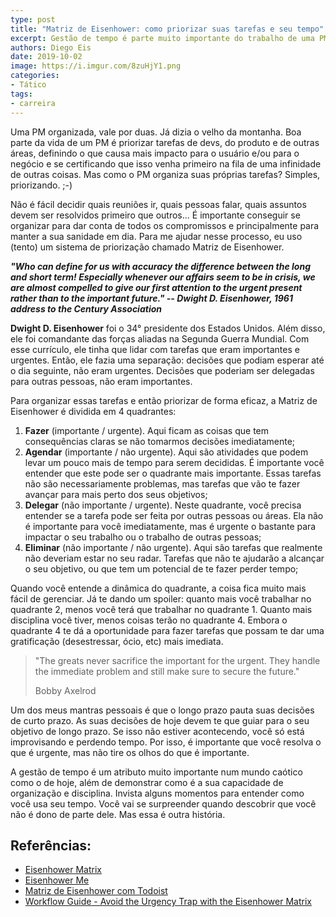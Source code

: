 ```yaml
---
type: post
title: "Matriz de Eisenhower: como priorizar suas tarefas e seu tempo"
excerpt: Gestão de tempo é parte muito importante do trabalho de uma PM
authors: Diego Eis
date: 2019-10-02
image: https://i.imgur.com/8zuHjY1.png
categories:
- Tático
tags: 
- carreira
---
```


Uma PM organizada, vale por duas. Já dizia o velho da montanha. Boa
parte da vida de um PM é priorizar tarefas de devs, do produto e de
outras áreas, definindo o que causa mais impacto para o usuário e/ou
para o negócio e se certificando que isso venha primeiro na fila de uma
infinidade de outras coisas. Mas como o PM organiza suas próprias
tarefas? Simples, priorizando. ;-)

Não é fácil decidir quais reuniões ir, quais pessoas falar, quais
assuntos devem ser resolvidos primeiro que outros... É importante
conseguir se organizar para dar conta de todos os compromissos e
principalmente para manter a sua sanidade em dia. Para me ajudar nesse
processo, eu uso (tento) um sistema de priorização chamado Matriz de
Eisenhower.

***"Who can define for us with accuracy the difference between the long
and short term! Especially whenever our affairs seem to be in crisis, we
are almost compelled to give our first attention to the urgent present
rather than to the important future." -- Dwight D. Eisenhower, 1961
address to the Century Association***

**Dwight D. Eisenhower** foi o 34° presidente dos Estados Unidos. Além
disso, ele foi comandante das forças aliadas na Segunda Guerra Mundial.
Com esse currículo, ele tinha que lidar com tarefas que eram importantes
e urgentes. Então, ele fazia uma separação: decisões que podiam esperar
até o dia seguinte, não eram urgentes. Decisões que poderiam ser
delegadas para outras pessoas, não eram importantes.

Para organizar essas tarefas e então priorizar de forma eficaz, a Matriz
de Eisenhower é dividida em 4 quadrantes:

1. **Fazer** (importante / urgente). Aqui ficam as coisas que tem
    consequências claras se não tomarmos decisões imediatamente;
2. **Agendar** (importante / não urgente). Aqui são atividades que
    podem levar um pouco mais de tempo para serem decididas. É
    importante você entender que este pode ser o quadrante mais
    importante. Essas tarefas não são necessariamente problemas, mas
    tarefas que vão te fazer avançar para mais perto dos seus objetivos;
3. **Delegar** (não importante / urgente). Neste quadrante, você
    precisa entender se a tarefa pode ser feita por outras pessoas ou
    áreas. Ela não é importante para você imediatamente, mas é urgente o
    bastante para impactar o seu trabalho ou o trabalho de outras
    pessoas;
4. **Eliminar** (não importante / não urgente). Aqui são tarefas que
    realmente não deveriam estar no seu radar. Tarefas que não te
    ajudarão a alcançar o seu objetivo, ou que tem um potencial de te
    fazer perder tempo;

Quando você entende a dinâmica do quadrante, a coisa fica muito mais
fácil de gerenciar. Já te dando um spoiler: quanto mais você trabalhar
no quadrante 2, menos você terá que trabalhar no quadrante 1. Quanto
mais disciplina você tiver, menos coisas terão no quadrante 4. Embora o
quadrante 4 te dá a oportunidade para fazer tarefas que possam te dar
uma gratificação (desestressar, ócio, etc) mais imediata.

>"The greats never sacrifice the important for the urgent. They
handle the immediate problem and still make sure to secure the future."
>
> Bobby Axelrod‬

Um dos meus mantras pessoais é que o longo prazo pauta suas decisões de
curto prazo. As suas decisões de hoje devem te que guiar para o seu
objetivo de longo prazo. Se isso não estiver acontecendo, você só está
improvisando e perdendo tempo. Por isso, é importante que você resolva o
que é urgente, mas não tire os olhos do que é importante.

A gestão de tempo é um atributo muito importante num mundo caótico como
o de hoje, além de demonstrar como é a sua capacidade de organização e
disciplina. Invista alguns momentos para entender como você usa seu
tempo. Você vai se surpreender quando descobrir que você não é dono de
parte dele. Mas essa é outra história.



## Referências:

* [Eisenhower Matrix](https://www.toolshero.com/time-management/eisenhower-matrix/)
* [Eisenhower Me](https://www.eisenhower.me/)
* [Matriz de Eisenhower com Todoist](https://get.todoist.help/hc/pt-br/articles/210762449-Matriz-de-Eisenhower-com-Todoist)
* [Workflow Guide - Avoid the Urgency Trap with the Eisenhower Matrix](https://doist.com/blog/eisenhower-matrix/)
